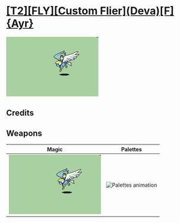 # [\[T2\]\[FLY\]\[Custom Flier\]\(Deva\)\[F\]{Ayr}](../%5BT2%5D%5BFLY%5D%5BCustom%20Flier%5D(Deva)%5BF%5D%7BAyr%7D)

<img src="./6.%20Magic/Magic_000.png" alt="[T2][FLY][Custom Flier](Deva)[F]{Ayr} standing" />

## Credits



## Weapons


|Magic |Palettes |
|  :---: | :---: |
| <img alt="Magic animation" src="./6.%20Magic/Magic.gif" /> | <img alt="Palettes animation" src="./Palettes/Palettes.gif" /> |
